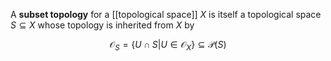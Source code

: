 A **subset topology** for a [[topological space]] $X$ is itself a topological space $S \subseteq X$ whose topology is inherited from $X$ by

$$
\mathcal{O}_S = \{U \cap S | U \in \mathcal{O}_X\} \subseteq \mathscr{P}(S)
$$